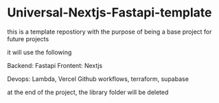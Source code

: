 # Universal-Nextjs-Fastapi-template


this is a template repostiory with the purpose of being a base project for future projects

it will use the following 

Backend: Fastapi
Frontent: Nextjs

Devops: Lambda, Vercel Github workflows, terraform, supabase



at the end of the project, the library folder will be deleted 
